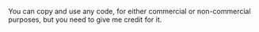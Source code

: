 You can copy and use any code, for either commercial or non-commercial purposes, but you need to give me credit for it.
